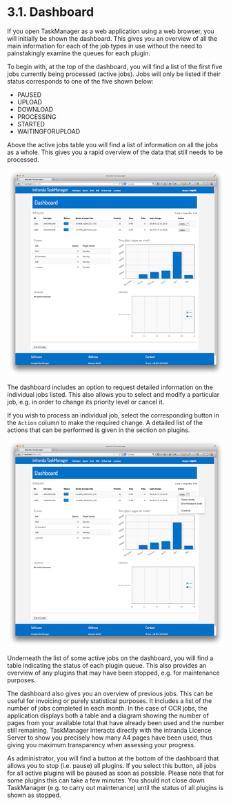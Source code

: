 # 3.1. Dashboard

If you open TaskManager as a web application using a web browser, you will initially be shown the dashboard. This gives you an overview of all the main information for each of the job types in use without the need to painstakingly examine the queues for each plugin. 

To begin with, at the top of the dashboard, you will find a list of the first five jobs currently being processed \(active jobs\). Jobs will only be listed if their status corresponds to one of the five shown below:

* PAUSED
* UPLOAD
* DOWNLOAD
* PROCESSING
* STARTED
* WAITINGFORUPLOAD

Above the active jobs table you will find a list of information on all the jobs as a whole. This gives you a rapid overview of the data that still needs to be processed.

![](../.gitbook/assets/itm01.png)

The dashboard includes an option to request detailed information on the individual jobs listed. This also allows you to select and modify a particular job, e.g. in order to change its priority level or cancel it.

If you wish to process an individual job, select the corresponding button in the `Action` column to make the required change. A detailed list of the actions that can be performed is given in the section on plugins.

![](../.gitbook/assets/itm02.png)

Underneath the list of some active jobs on the dashboard, you will find a table indicating the status of each plugin queue. This also provides an overview of any plugins that may have been stopped, e.g. for maintenance purposes.

The dashboard also gives you an overview of previous jobs. This can be useful for invoicing or purely statistical purposes. It includes a list of the number of jobs completed in each month. In the case of OCR jobs, the application displays both a table and a diagram showing the number of pages from your available total that have already been used and the number still remaining. TaskManager interacts directly with the intranda Licence Server to show you precisely how many A4 pages have been used, thus giving you maximum transparency when assessing your progress.

As administrator, you will find a button at the bottom of the dashboard that allows you to stop \(i.e. pause\) all plugins. If you select this button, all jobs for all active plugins will be paused as soon as possible. Please note that for some plugins this can take a few minutes. You should not close down TaskManager \(e.g. to carry out maintenance\) until the status of all plugins is shown as stopped.

